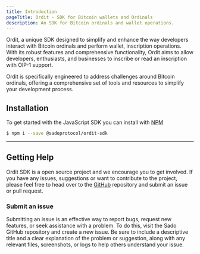 ```yaml
---
title: Introduction
pageTitle: Ordit - SDK for Bitcoin wallets and Ordinals
description: An SDK for Bitcoin ordinals and wallet operations.
---
```


Ordit, a unique SDK designed to simplify and enhance the way developers interact with Bitcoin ordinals and perform wallet, inscription operations. With its robust features and comprehensive functionality, Ordit aims to allow developers, enthusiasts, and businesses to inscribe or read an inscription with OIP-1 support.

Ordit is specifically engineered to address challenges around Bitcoin ordinals, offering a comprehensive set of tools and resources to simplify your development process.

## Installation

To get started with the JavaScript SDK you can install with [NPM](https://www.npmjs.com/)

```sh
$ npm i --save @sadoprotocol/ordit-sdk
```

---

## Getting Help

Ordit SDK is a open source project and we encourage you to get involved. If you have any issues, suggestions or want to contribute to the project, please feel free to head over to the [GitHub](https://github.com/sadoprotocol/ordit-sdk) repository and submit an issue or pull request.

### Submit an issue

Submitting an issue is an effective way to report bugs, request new features, or seek assistance with a problem. To do this, visit the Sado GitHub repository and create a new issue. Be sure to include a descriptive title and a clear explanation of the problem or suggestion, along with any relevant files, screenshots, or logs to help others understand your issue.
